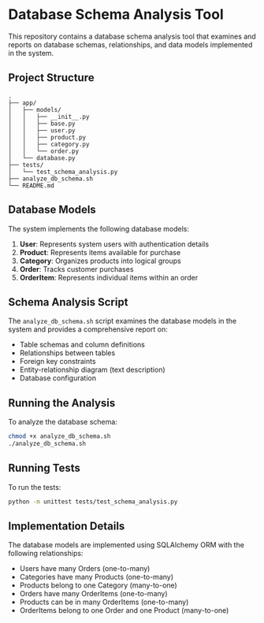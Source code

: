 # Database Schema Analysis Tool

This repository contains a database schema analysis tool that examines and reports on database schemas, relationships, and data models implemented in the system.

## Project Structure

```
.
├── app/
│   ├── models/
│   │   ├── __init__.py
│   │   ├── base.py
│   │   ├── user.py
│   │   ├── product.py
│   │   ├── category.py
│   │   └── order.py
│   └── database.py
├── tests/
│   └── test_schema_analysis.py
├── analyze_db_schema.sh
└── README.md
```

## Database Models

The system implements the following database models:

1. **User**: Represents system users with authentication details
2. **Product**: Represents items available for purchase
3. **Category**: Organizes products into logical groups
4. **Order**: Tracks customer purchases
5. **OrderItem**: Represents individual items within an order

## Schema Analysis Script

The `analyze_db_schema.sh` script examines the database models in the system and provides a comprehensive report on:

- Table schemas and column definitions
- Relationships between tables
- Foreign key constraints
- Entity-relationship diagram (text description)
- Database configuration

## Running the Analysis

To analyze the database schema:

```bash
chmod +x analyze_db_schema.sh
./analyze_db_schema.sh
```

## Running Tests

To run the tests:

```bash
python -m unittest tests/test_schema_analysis.py
```

## Implementation Details

The database models are implemented using SQLAlchemy ORM with the following relationships:

- Users have many Orders (one-to-many)
- Categories have many Products (one-to-many)
- Products belong to one Category (many-to-one)
- Orders have many OrderItems (one-to-many)
- Products can be in many OrderItems (one-to-many)
- OrderItems belong to one Order and one Product (many-to-one)